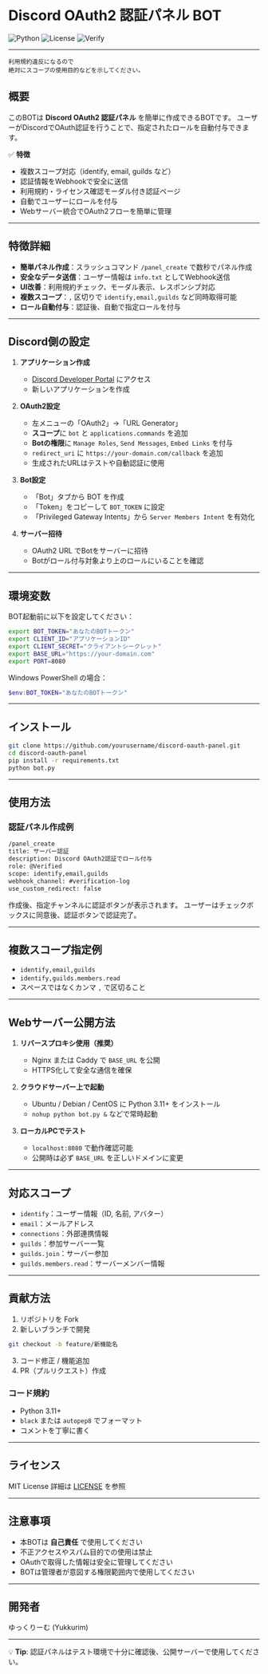 # Discord OAuth2 認証パネル BOT

![Python](https://img.shields.io/badge/Python-3.11+-blue)
![License](https://img.shields.io/badge/License-MIT-green)
![Verify](https://img.shields.io/badge/Verify-green)

---

```
利用規約違反になるので
絶対にスコープの使用目的などを示してください。
```

## 概要

このBOTは **Discord OAuth2 認証パネル** を簡単に作成できるBOTです。
ユーザーがDiscordでOAuth認証を行うことで、指定されたロールを自動付与できます。

✅ **特徴**

* 複数スコープ対応（identify, email, guilds など）
* 認証情報をWebhookで安全に送信
* 利用規約・ライセンス確認モーダル付き認証ページ
* 自動でユーザーにロールを付与
* Webサーバー統合でOAuth2フローを簡単に管理

---

## 特徴詳細

* **簡単パネル作成**：スラッシュコマンド `/panel_create` で数秒でパネル作成
* **安全なデータ送信**：ユーザー情報は `info.txt` としてWebhook送信
* **UI改善**：利用規約チェック、モーダル表示、レスポンシブ対応
* **複数スコープ**：`,` 区切りで `identify,email,guilds` など同時取得可能
* **ロール自動付与**：認証後、自動で指定ロールを付与

---

## Discord側の設定

1. **アプリケーション作成**

   * [Discord Developer Portal](https://discord.com/developers/applications) にアクセス
   * 新しいアプリケーションを作成

2. **OAuth2設定**

   * 左メニューの「OAuth2」→「URL Generator」
   * **スコープ**に `bot` と `applications.commands` を追加
   * **Botの権限**に `Manage Roles`, `Send Messages`, `Embed Links` を付与
   * `redirect_uri` に `https://your-domain.com/callback` を追加
   * 生成されたURLはテストや自動認証に使用

3. **Bot設定**

   * 「Bot」タブから BOT を作成
   * 「Token」をコピーして `BOT_TOKEN` に設定
   * 「Privileged Gateway Intents」から `Server Members Intent` を有効化

4. **サーバー招待**

   * OAuth2 URL でBotをサーバーに招待
   * Botがロール付与対象より上のロールにいることを確認

---

## 環境変数

BOT起動前に以下を設定してください：

```bash
export BOT_TOKEN="あなたのBOTトークン"
export CLIENT_ID="アプリケーションID"
export CLIENT_SECRET="クライアントシークレット"
export BASE_URL="https://your-domain.com"
export PORT=8080
```

Windows PowerShell の場合：

```powershell
$env:BOT_TOKEN="あなたのBOTトークン"
```

---

## インストール

```bash
git clone https://github.com/yourusername/discord-oauth-panel.git
cd discord-oauth-panel
pip install -r requirements.txt
python bot.py
```

---

## 使用方法

### 認証パネル作成例

```txt
/panel_create
title: サーバー認証
description: Discord OAuth2認証でロール付与
role: @Verified
scope: identify,email,guilds
webhook_channel: #verification-log
use_custom_redirect: false
```

作成後、指定チャンネルに認証ボタンが表示されます。
ユーザーはチェックボックスに同意後、認証ボタンで認証完了。

---

## 複数スコープ指定例

* `identify,email,guilds`
* `identify,guilds.members.read`
* スペースではなくカンマ `,` で区切ること

---

## Webサーバー公開方法

1. **リバースプロキシ使用（推奨）**

   * Nginx または Caddy で `BASE_URL` を公開
   * HTTPS化して安全な通信を確保

2. **クラウドサーバー上で起動**

   * Ubuntu / Debian / CentOS に Python 3.11+ をインストール
   * `nohup python bot.py &` などで常時起動

3. **ローカルPCでテスト**

   * `localhost:8080` で動作確認可能
   * 公開時は必ず `BASE_URL` を正しいドメインに変更

---

## 対応スコープ

* `identify`：ユーザー情報（ID, 名前, アバター）
* `email`：メールアドレス
* `connections`：外部連携情報
* `guilds`：参加サーバー一覧
* `guilds.join`：サーバー参加
* `guilds.members.read`：サーバーメンバー情報

---

## 貢献方法

1. リポジトリを Fork
2. 新しいブランチで開発

```bash
git checkout -b feature/新機能名
```

3. コード修正 / 機能追加
4. PR（プルリクエスト）作成

### コード規約

* Python 3.11+
* `black` または `autopep8` でフォーマット
* コメントを丁寧に書く

---

## ライセンス

MIT License
詳細は [LICENSE](LICENSE) を参照

---

## 注意事項

* 本BOTは **自己責任** で使用してください
* 不正アクセスやスパム目的での使用は禁止
* OAuthで取得した情報は安全に管理してください
* BOTは管理者が意図する権限範囲内で使用してください

---

## 開発者

ゆっくりーむ (Yukkurim)

---

💡 **Tip**:
認証パネルはテスト環境で十分に確認後、公開サーバーで使用してください。


